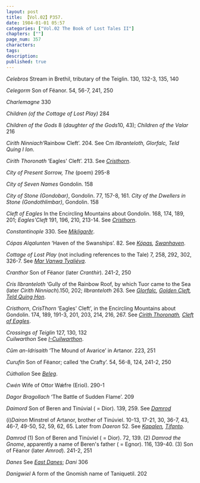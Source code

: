 ```yaml
---
layout: post
title: 【Vol.02】P357.
date: 1984-01-01 05:57
categories: ["Vol.02 The Book of Lost Tales II"]
chapters: [""]
page_num: 357
characters: 
tags: 
description: 
published: true
---
```


<I>Celebros</I> Stream in Brethil, tributary of the Teiglin. 130, 132-3, 135, 140

<I>Celegorm</I> Son of Fëanor. 54, 56-7, 241, 250

<I>Charlemagne</I> 330

<I>Children (of the Cottage of Lost Play)</I> 284

<I>Children of the Gods</I> 8 (<I>daughter of the Gods</I>10, 43); <I>Children of the Valar</I> 216

<I>Cirith Ninniach</I>‘Rainbow Cleft’. 204. See Cm <I>Ilbranteloth, Glorfalc, Teld Quing I Ion</I>.

<I>Cirith Thoronath</I> ‘Eagles' Cleft’. 213. See <I>[Cristhorn]({{site.baseurl}}/tags#Cristhorn)</I>.

<I>City of Present Sorrow, The</I> (poem) 295-8

<I>City of Seven Names</I> Gondolin. 158

<I>City of Stone (Gondobar)</I>, Gondolin. 77, 157-8, 161. <I>City of the Dwellers in Stone (Gondothlimbar)</I>, Gondolin. 158

<I>Cleft of Eagles</I> In the Encircling Mountains about Gondolin. 168, 174, 189, 201; <I>Eagles'Cleft</I> 191, 196, 210, 213-14. See <I>[Cristhorn]({{site.baseurl}}/tags#Cristhorn)</I>.

<I>Constantinople</I> 330. See <I>[Mikligarðr]({{site.baseurl}}/tags#Mikligarðr)</I>.

<I>Cópas Alqalunten</I> ‘Haven of the Swanships’. 82. See <I>[Kópas]({{site.baseurl}}/tags#Kópas), [Swanhaven]({{site.baseurl}}/tags#Swanhaven)</I>.

<I>Cottage of Lost Play</I> (not including references to the Tale) 7, 258, 292, 302, 326-7. See <I>[Mar Vanwa Tyaliéva]({{site.baseurl}}/tags#Mar%20Vanwa%20Tyaliéva)</I>.

<I>Cranthor</I> Son of Fëanor (later <I>Cranthir</I>). 241-2, 250

<I>Cris Ilbranteloth</I> ‘Gully of the Rainbow Roof, by which Tuor came to the Sea (later <I>Cirith Ninniach</I>).150, 202; <I>Ilbranteloth</I> 263. See <I>[Glorfalc]({{site.baseurl}}/tags#Glorfalc), [Golden Cleft]({{site.baseurl}}/tags#Golden%20Cleft), [Teld Quing Hon]({{site.baseurl}}/tags#Teld%20Quing%20Hon)</I>.

<I>Cristhorn</I>, <I>CrisThorn</I> ‘Eagles' Cleft’, in the Encircling Mountains about Gondolin. 174, 189, 191-3, 201, 203, 214, 216, 267. See <I>[Cirith Thoronath]({{site.baseurl}}/tags#Cirith%20Thoronath), [Cleft of Eagles]({{site.baseurl}}/tags#Cleft%20of%20Eagles)</I>.

<I>Crossings of Teiglin</I> 127, 130, 132<BR><I>Cuilwarthon</I> See <I>[I-Cuilwarthon]({{site.baseurl}}/tags#I-Cuilwarthon)</I>.

<I>Cûm an-Idrisaith</I> ‘The Mound of Avarice’ in Artanor. 223, 251

<I>Curufin</I> Son of Fëanor; called ‘the Crafty’. 54, 56-8, 124, 241-2, 250

<I>Cúthalion</I> See <I>[Beleg]({{site.baseurl}}/tags#Beleg)</I>.

<I>Cwén</I> Wife of Ottor Wǽfre (Eriol). 290-1

<I>Dagor Bragollach</I> ‘The Battle of Sudden Flame’. 209

<I>Daimord</I> Son of Beren and Tinúvial ( = Dior). 139, 259. See <I>[Damrod]({{site.baseurl}}/tags#Damrod)</I>

(i)<I>Dairon</I> Minstrel of Artanor, brother of Tinúviel. 10-13, 17-21, 30, 36-7, 43, 46-7, 49-50, 52, 59, 62, 65. Later from <I>Daeron</I> 52. See <I>[Kapalen]({{site.baseurl}}/tags#Kapalen), [Tifanto]({{site.baseurl}}/tags#Tifanto)</I>.

<I>Damrod</I> (1) Son of Beren and Tinúviel ( = Dior). 72, 139. (2) <I>Damrod the Gnome</I>, apparently a name of Beren's father ( = Egnor). 116, 139-40. (3) Son of Fëanor (later <I>Amrod</I>). 241-2, 251

<I>Danes</I> See <I>[East Danes]({{site.baseurl}}/tags#East%20Danes)</I>; <I>Dani</I> 306

<I>Danigwiel</I> A form of the Gnomish name of Taniquetil. 202

